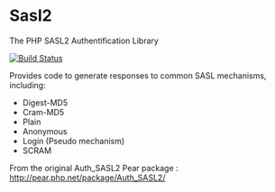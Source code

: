 Sasl2
=====

The PHP SASL2 Authentification Library

[![Build Status](https://travis-ci.org/fabiang/sasl.svg?branch=master)](https://travis-ci.org/fabiang/sasl)

Provides code to generate responses to common SASL mechanisms, including:
* Digest-MD5
* Cram-MD5
* Plain
* Anonymous
* Login (Pseudo mechanism)
* SCRAM

From the original Auth_SASL2 Pear package : http://pear.php.net/package/Auth_SASL2/

